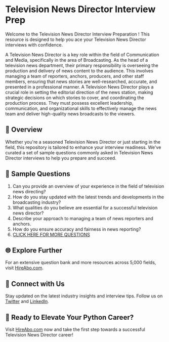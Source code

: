 # Television News Director Interview Prep

Welcome to the Television News Director Interview Preparation ! This resource is designed to help you ace your Television News Director interviews with confidence.

A Television News Director is a key role within the field of Communication and Media, specifically in the area of Broadcasting. As the head of a television news department, their primary responsibility is overseeing the production and delivery of news content to the audience. This involves managing a team of reporters, anchors, producers, and other staff members, ensuring that news stories are well-researched, accurate, and presented in a professional manner. A Television News Director plays a crucial role in setting the editorial direction of the news station, making strategic decisions on which stories to cover, and coordinating the production process. They must possess excellent leadership, communication, and organizational skills to effectively manage the news team and deliver high-quality news broadcasts to the viewers.

## 🚀 Overview

Whether you're a seasoned Television News Director or just starting in the field, this repository is tailored to enhance your interview readiness. We've curated a set of sample questions commonly asked in Television News Director interviews to help you prepare and succeed.

## 📝 Sample Questions

1. Can you provide an overview of your experience in the field of television news directing?
2. How do you stay updated with the latest trends and developments in the broadcasting industry?
3. What qualities do you believe are essential for a successful television news director?
4. Describe your approach to managing a team of news reporters and anchors.
5. How do you ensure accuracy and fairness in news reporting?
6. [CLICK HERE FOR MORE QUESTIONS](https://hireabo.com/job/8_2_10/Television%20News%20Director)

## 🌐 Explore Further

For an extensive question bank and more resources across 5,000 fields, visit [HireAbo.com](https://www.hireabo.com).

## 📱 Connect with Us

Stay updated on the latest industry insights and interview tips. Follow us on [Twitter](https://twitter.com/hireabo) and [LinkedIn](https://www.linkedin.com/in/hire-abo-3609972a8/).

## 🚀 Ready to Elevate Your Python Career?

Visit [HireAbo.com](https://www.hireabo.com) now and take the first step towards a successful Television News Director career!